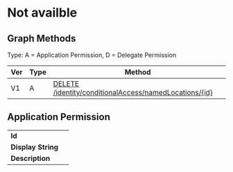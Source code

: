 # Not availble

## Graph Methods

Type: A = Application Permission, D = Delegate Permission

|Ver|Type|Method|
|-------|----|------|
|V1|A|[DELETE /identity/conditionalAccess/namedLocations/{id}](https://docs.microsoft.com/graph/api/ipnamedlocation-delete?view=graph-rest-1.0&tabs=http)|
## Application Permission
|||
|-|-|
|**Id**||
|**Display String**||
|**Description**||
